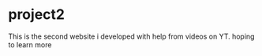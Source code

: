 # project2
This is the second website i developed with help from videos on YT.
hoping to learn more
